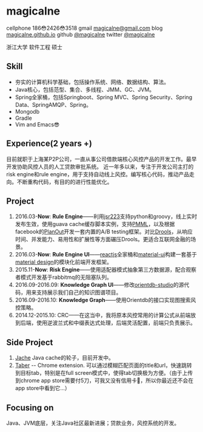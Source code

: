 magicalne
==============

cellphone 186😳2426😳3518
gmail <magicalne@gmail.com>
blog [magicalne.github.io](http://magicalne.github.io/)
github [@magicalne](https://github.com/magicalne/)
twitter [@magicalne](https://twitter.com/magicalne)

浙江大学 软件工程 硕士

Skill
---

* 夯实的计算机科学基础，包括操作系统、网络、数据结构、算法。
* Java核心，包括范型、集合、多线程、JMM、GC、JVM。
* Spring全家桶，包括Springboot、Spring MVC、Spring Security、Spring Data、SpringAMQP、Spring。
* Mongodb
* Gradle
* Vim and Emacs😎

Experience(2 years +)
---

目前就职于上海某P2P公司，一直从事公司借款端核心风控产品的开发工作。最早开发协助风控人员的人工贷款审批系统。 近一年多以来，专注于开发公司主打的risk engine和rule engine，用于支持自动线上风控。编写核心代码，推动产品走向。不断重构代码，有目的的进行性能优化。

Project
---

1. 2016.03-**Now**: **Rule Engine**——利用[jsr223](https://www.jcp.org/en/jsr/detail?id=223)支持python和groovy，线上实时发布生效，使用guava cache缓存脚本实例，支持[PMML](https://en.wikipedia.org/wiki/Predictive_Model_Markup_Language)，以及根据facebook的[PlanOut](https://facebook.github.io/planout/)开发一套内置的A/B testing框架。对比[Drools](https://www.drools.org/)，从响应时间、并发能力、易用性和扩展性等方面碾压Drools。更适合互联网金融的场景。
2. 2016.03-**Now**: **Rule Engine UI**——[reactjs](https://facebook.github.io/react/)全家桶和[material-ui](http://www.material-ui.com/#/)构建一套基于[material design](https://material.io/guidelines/)的模块化前端开发框架。
3. 2015.11-**Now**: **Risk Engine**——使用适配器模式抽象第三方数据源，配合观察者模式开发基于rabbitmq的无阻塞队列。
4. 2016.09-2016.09: **Knowledge Graph UI**——修改[orientdb-studio](https://github.com/orientechnologies/orientdb-studio)的源代码，用来支持展示我们自己的知识图谱项目。
5. 2016.09-2016.10: **Knowledge Graph**——使用Orientdb的接口实现图搜索风控策略。
6. 2014.12-2015.10: CRC——在这当中，我将原本风控常用的计算公式从前端放到后端，使用逆波兰式和中缀表达式处理，后端灵活配置，前端只负责展示。

Side Project
---

1. [Jache](https://github.com/magicalne/Jache) Java cache的轮子，目前开发中。
2. [Taber](https://github.com/magicalne/taber) -- Chrome extension. 可以通过模糊匹配页面的title和url，快速跳转到目标tab，特别是在full screen模式中，使得tab切换极为方便。（由于上传到chrome app store需要付5刀，可我又没有信用卡😤，所以你最近还不会在app store中看到它...）

Focusing on
---
Java、JVM底层，关注Java社区最新进展；贷款业务，风控系统的开发。